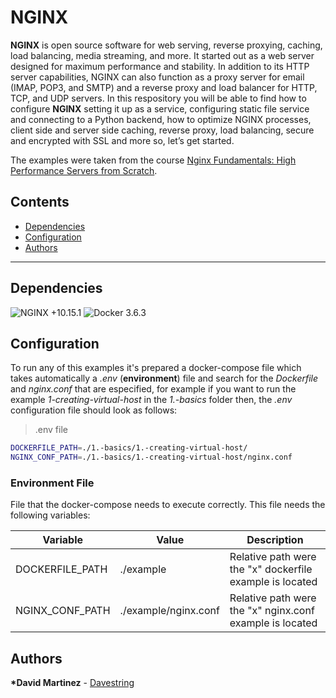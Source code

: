 # NGINX

**NGINX** is open source software for web serving, reverse proxying, caching, load balancing, media streaming, and more. It started out as a web server designed for maximum performance and stability. In addition to its HTTP server capabilities, NGINX can also function as a proxy server for email (IMAP, POP3, and SMTP) and a reverse proxy and load balancer for HTTP, TCP, and UDP servers. In this respository you will be able to find how to configure **NGINX** setting it up as a service, configuring static file service and connecting to a Python backend, how to optimize NGINX processes, client side and server side caching, reverse proxy, load balancing, secure and encrypted with SSL and more so, let’s get started.

The examples were taken from the course [Nginx Fundamentals: High Performance Servers from Scratch](https://www.udemy.com/course/nginx-fundamentals/).

## Contents

- [Dependencies](#dependencies)
- [Configuration](#configuration)
- [Authors](#Authors)

---

## Dependencies

![NGINX +10.15.1](https://img.shields.io/badge/NGINX-+1.17.3-green.svg)
![Docker 3.6.3](https://img.shields.io/badge/Docker-+19.03.2-blue.svg)

## Configuration

To run any of this examples it's prepared a docker-compose file which takes automatically a *.env* (**environment**) file and search for the *Dockerfile* and *nginx.conf* that are especified, for example if you want to run the example *1-creating-virtual-host* in the *1.-basics* folder then, the *.env* configuration file should look as follows:

> .env file

```bash
DOCKERFILE_PATH=./1.-basics/1.-creating-virtual-host/
NGINX_CONF_PATH=./1.-basics/1.-creating-virtual-host/nginx.conf
```

### Environment File

File that the docker-compose needs to execute correctly. This file needs the following variables:

| Variable        | Value                | Description                                              |
| --------------- | -------------------- | -------------------------------------------------------- |
| DOCKERFILE_PATH | ./example            | Relative path were the "x" dockerfile example is located |
| NGINX_CONF_PATH | ./example/nginx.conf | Relative path were the "x" nginx.conf example is located |

## Authors

**\*David Martinez** - [Davestring](https://github.com/Davestring)

